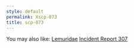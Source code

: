 ```yaml
---
style: default
permalink: Xscp-073
title: scp-073
---
```

You may also like:
[Lemuridae](http://scp-wiki.net/lemuridae)
[Incident Report 307](http://scp-wiki.net/incident-report-307)